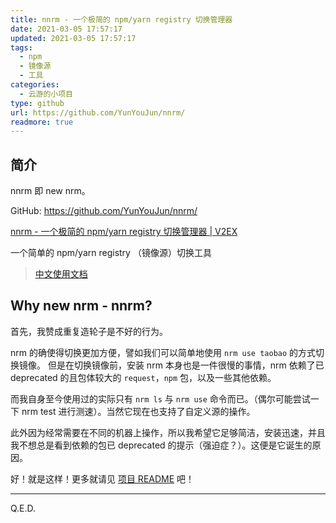 ```yaml
---
title: nnrm - 一个极简的 npm/yarn registry 切换管理器
date: 2021-03-05 17:57:17
updated: 2021-03-05 17:57:17
tags:
  - npm
  - 镜像源
  - 工具
categories:
  - 云游的小项目
type: github
url: https://github.com/YunYouJun/nnrm/
readmore: true
---
```


## 简介

nnrm 即 new nrm。

GitHub: <https://github.com/YunYouJun/nnrm/>

[nnrm - 一个极简的 npm/yarn registry 切换管理器 | V2EX](https://www.v2ex.com/t/758624)

一个简单的 npm/yarn registry （镜像源）切换工具

> [中文使用文档](https://github.com/YunYouJun/nnrm/blob/main/README.zh-CN.md)

## Why new nrm - nnrm?

首先，我赞成重复造轮子是不好的行为。

nrm 的确使得切换更加方便，譬如我们可以简单地使用 `nrm use taobao` 的方式切换镜像。
但是在切换镜像前，安装 nrm 本身也是一件很慢的事情，nrm 依赖了已 deprecated 的且包体较大的 `request`，`npm` 包，以及一些其他依赖。

而我自身至今使用过的实际只有 `nrm ls` 与 `nrm use` 命令而已。（偶尔可能尝试一下 nrm test 进行测速）。当然它现在也支持了自定义源的操作。

此外因为经常需要在不同的机器上操作，所以我希望它足够简洁，安装迅速，并且我不想总是看到依赖的包已 deprecated 的提示（强迫症？）。这便是它诞生的原因。

好！就是这样！更多就请见 [项目 README](https://github.com/YunYouJun/nnrm/) 吧！

<!-- more -->

---

Q.E.D.
